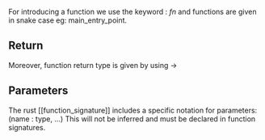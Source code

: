For introducing a function we use the keyword :
*fn*
and functions are given in snake case eg:
main_entry_point.

## Return
Moreover, function return type is given by using
->
## Parameters
The rust [[function_signature]] includes a specific notation for parameters:
(name : type, ...)
This will not be inferred and must be declared in function signatures.
